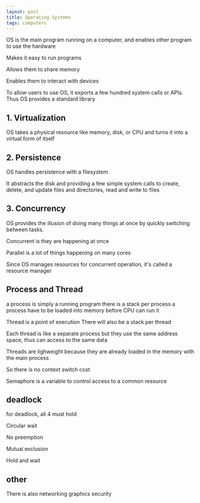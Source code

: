```yaml
---
layout: post
title: Operating Systems  
tags: computers 
---
```


OS is the main program running on a computer, and enables other program to use the hardware 

Makes it easy to run programs 

Allows them to share memory 

Enables them to interact with devices 

To allow users to use OS, it exports a few hundred system calls or APIs.
Thus OS provides a standard library 

## 1. Virtualization
OS takes a physical resource like memory, disk, or CPU 
and turns it into a virtual form of itself  

## 2. Persistence
OS handles persistence with a filesystem

It abstracts the disk and providing a few simple system calls to create, delete, and update files and directories, read and write to files

## 3. Concurrency 
OS provides the illusion of doing many things at once by quickly switching between tasks.  

Concurrent is they are happening at once 

Parallel is a lot of things happening on many cores 

Since OS manages resources for concurrent operation, it's called a resource manager 

## Process and Thread
a process is simply a running program 
there is a stack per process 
a process have to be loaded into memory before CPU can run it 

Thread is a point of execution 
There will also be a stack per thread 

Each thread is like a separate process 
but they use the same address space, 
thus can access to the same data 

Threads are lighweight because they are already loaded in the memory with the main process

So there is no context switch cost 

Semaphore is a variable to control access to a common resource 

## deadlock
for deadlock, all 4 must hold 

Circular wait

No preemption

Mutual exclusion

Hold and wait 

## other 
There is also 
networking 
graphics 
security

